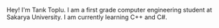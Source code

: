 Hey!
I'm Tarık Toplu. I am a first grade computer engineering student at Sakarya University.
I am currently learning C++ and C#. 
